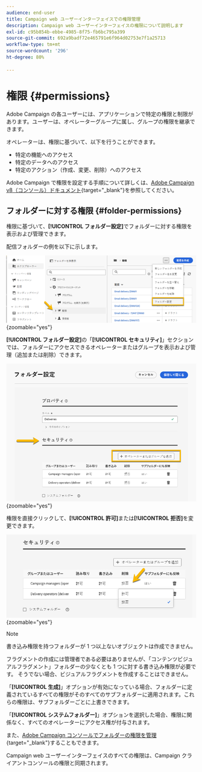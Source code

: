 ```yaml
---
audience: end-user
title: Campaign web ユーザーインターフェイスでの権限管理
description: Campaign web ユーザーインターフェイスの権限について説明します
exl-id: c95b854b-ebbe-4985-8f75-fb6bc795a399
source-git-commit: 692a9badf72e465791e6f964d02753e7f1a25713
workflow-type: tm+mt
source-wordcount: '296'
ht-degree: 80%

---
```


# 権限 {#permissions}

Adobe Campaign の各ユーザーには、アプリケーションで特定の権限と制限があります。ユーザーは、オペレーターグループに属し、グループの権限を継承できます。

オペレーターは、権限に基づいて、以下を行うことができます。

* 特定の機能へのアクセス
* 特定のデータへのアクセス
* 特定のアクション（作成、変更、削除）へのアクセス

Adobe Campaign で権限を設定する手順について詳しくは、[Adobe Campaign v8（コンソール）ドキュメント](https://experienceleague.adobe.com/ja/docs/campaign/campaign-v8/admin/permissions/gs-permissions){target="_blank"}を参照してください。

## フォルダーに対する権限 {#folder-permissions}

権限に基づいて、**[!UICONTROL フォルダー設定]**&#x200B;でフォルダーに対する権限を表示および管理できます。

配信フォルダーの例を以下に示します。

![Adobe Campaign のフォルダー設定の例](assets/folder_settings.png){zoomable="yes"}

**[!UICONTROL フォルダー設定]**&#x200B;の「**[!UICONTROL セキュリティ]**」セクションでは、フォルダーにアクセスできるオペレーターまたはグループを表示および管理（追加または削除）できます。

![Adobe Campaign でのフォルダーセキュリティ設定の例](assets/folder_security.png){zoomable="yes"}

権限を直接クリックして、**[!UICONTROL 許可]**&#x200B;または&#x200B;**[!UICONTROL 拒否]**&#x200B;を変更できます。

![フォルダーセキュリティ設定での拒否された権限の例](assets/folder_security_denied.png){zoomable="yes"}

>[!NOTE]
>
>書き込み権限を持つフォルダーが 1 つ以上ないオブジェクトは作成できません。
>
>フラグメントの作成には管理者である必要はありませんが、「コンテンツビジュアルフラグメント」フォルダーの少なくとも 1 つに対する書き込み権限が必要です。 そうでない場合、ビジュアルフラグメントを作成することはできません。

「**[!UICONTROL 生成]**」オプションが有効になっている場合、フォルダーに定義されているすべての権限がそのすべてのサブフォルダーに適用されます。これらの権限は、サブフォルダーごとに上書きできます。

「**[!UICONTROL システムフォルダー]**」オプションを選択した場合、権限に関係なく、すべてのオペレーターにアクセス権が付与されます。

また、[Adobe Campaign コンソールでフォルダーの権限を管理](https://experienceleague.adobe.com/ja/docs/campaign/campaign-v8/admin/permissions/folder-permissions){target="_blank"}することもできます。

Campaign web ユーザーインターフェイスのすべての権限は、Campaign クライアントコンソールの権限と同期されます。